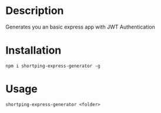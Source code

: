 # Description

Generates you an basic express app with JWT Authentication

# Installation

`npm i shortping-express-generator -g`



# Usage

`shortping-express-generator <folder>`